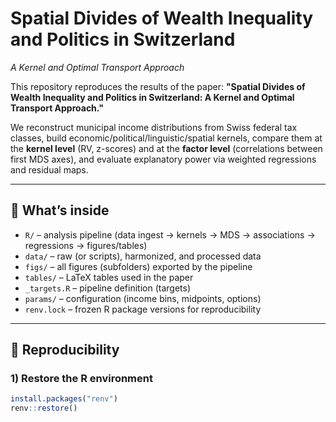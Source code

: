 # Spatial Divides of Wealth Inequality and Politics in Switzerland
_A Kernel and Optimal Transport Approach_

This repository reproduces the results of the paper:
**"Spatial Divides of Wealth Inequality and Politics in Switzerland: A Kernel and Optimal Transport Approach."**

We reconstruct municipal income distributions from Swiss federal tax classes,
build economic/political/linguistic/spatial kernels, compare them at the
**kernel level** (RV, z-scores) and at the **factor level** (correlations between first MDS axes),
and evaluate explanatory power via weighted regressions and residual maps.

---

## 🧩 What’s inside
- `R/` – analysis pipeline (data ingest → kernels → MDS → associations → regressions → figures/tables)
- `data/` – raw (or scripts), harmonized, and processed data
- `figs/` – all figures (subfolders) exported by the pipeline
- `tables/` – LaTeX tables used in the paper
- `_targets.R` – pipeline definition (targets)
- `params/` – configuration (income bins, midpoints, options)
- `renv.lock` – frozen R package versions for reproducibility

---

## 🔧 Reproducibility

### 1) Restore the R environment
```r
install.packages("renv")
renv::restore()
